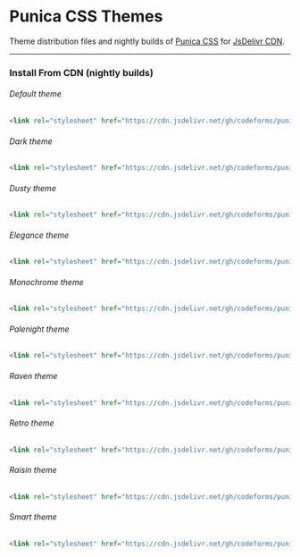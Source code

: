 # Punica CSS Themes
Theme distribution files and nightly builds of <a href="https://github.com/codeforms/Punica-CSS-Framework">Punica CSS</a> for <a href="https://www.jsdelivr.com/package/gh/codeforms/punica-themes">JsDelivr CDN</a>.

---

### Install From CDN (nightly builds)

###### Default theme
```html
<link rel="stylesheet" href="https://cdn.jsdelivr.net/gh/codeforms/punica-themes@latest/default/punica.min.css" crossorigin="anonymous">
```

###### Dark theme
```html
<link rel="stylesheet" href="https://cdn.jsdelivr.net/gh/codeforms/punica-themes@latest/dark/punica-dark.min.css" crossorigin="anonymous">
```

###### Dusty theme
```html
<link rel="stylesheet" href="https://cdn.jsdelivr.net/gh/codeforms/punica-themes@latest/dusty/punica-dusty.min.css" crossorigin="anonymous">
```

###### Elegance theme
```html
<link rel="stylesheet" href="https://cdn.jsdelivr.net/gh/codeforms/punica-themes@latest/elegance/punica-elegance.min.css" crossorigin="anonymous">
```

###### Monochrome theme
```html
<link rel="stylesheet" href="https://cdn.jsdelivr.net/gh/codeforms/punica-themes@latest/monochrome/punica-monochrome.min.css" crossorigin="anonymous">
```

###### Palenight theme
```html
<link rel="stylesheet" href="https://cdn.jsdelivr.net/gh/codeforms/punica-themes@latest/palenight/punica-palenight.min.css" crossorigin="anonymous">
```

###### Raven theme
```html
<link rel="stylesheet" href="https://cdn.jsdelivr.net/gh/codeforms/punica-themes@latest/raven/punica-raven.min.css" crossorigin="anonymous">
```

###### Retro theme
```html
<link rel="stylesheet" href="https://cdn.jsdelivr.net/gh/codeforms/punica-themes@latest/retro/punica-retro.min.css" crossorigin="anonymous">
```

###### Raisin theme
```html
<link rel="stylesheet" href="https://cdn.jsdelivr.net/gh/codeforms/punica-themes@latest/raisin/punica-raisin.min.css" crossorigin="anonymous">
```

###### Smart theme
```html
<link rel="stylesheet" href="https://cdn.jsdelivr.net/gh/codeforms/punica-themes@latest/smart/punica-smart.min.css" crossorigin="anonymous">
```